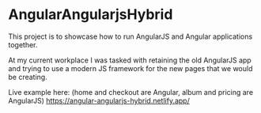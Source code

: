# AngularAngularjsHybrid

This project is to showcase how to run AngularJS and Angular applications together.

At my current workplace I was tasked with retaining the old AngularJS app and trying to use a modern JS framework for the new pages that we would be creating.

Live example here: (home and checkout are Angular, album and pricing are AngularJS)
https://angular-angularjs-hybrid.netlify.app/
